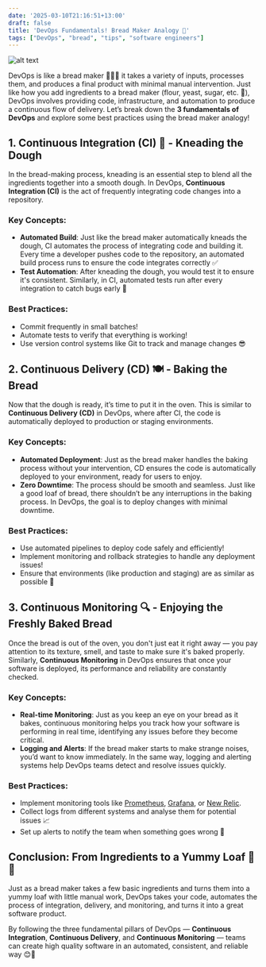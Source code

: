 ```yaml
---
date: '2025-03-10T21:16:51+13:00'
draft: false
title: 'DevOps Fundamentals! Bread Maker Analogy 🍞'
tags: ["DevOps", "bread", "tips", "software engineers"]
---
```


![alt text](/assets/images/eevee-using-devops-breadmaker.png)

DevOps is like a bread maker 🍞🐱‍🏍 it takes a variety of inputs, processes them, and produces a final product with minimal manual intervention. Just like how you add ingredients to a bread maker (flour, yeast, sugar, etc. 🍰), DevOps involves providing code, infrastructure, and automation to produce a continuous flow of delivery. Let’s break down the **3 fundamentals of DevOps** and explore some best practices using the bread maker analogy!

## 1. **Continuous Integration (CI) 🍚** - Kneading the Dough

In the bread-making process, kneading is an essential step to blend all the ingredients together into a smooth dough. In DevOps, **Continuous Integration (CI)** is the act of frequently integrating code changes into a repository. 

### Key Concepts:
- **Automated Build**: Just like the bread maker automatically kneads the dough, CI automates the process of integrating code and building it. Every time a developer pushes code to the repository, an automated build process runs to ensure the code integrates correctly ✅
- **Test Automation**: After kneading the dough, you would test it to ensure it's consistent. Similarly, in CI, automated tests run after every integration to catch bugs early 🐛

### Best Practices:
- Commit frequently in small batches!
- Automate tests to verify that everything is working!
- Use version control systems like Git to track and manage changes 😎

## 2. **Continuous Delivery (CD) 🍽️** - Baking the Bread

Now that the dough is ready, it’s time to put it in the oven. This is similar to **Continuous Delivery (CD)** in DevOps, where after CI, the code is automatically deployed to production or staging environments.

### Key Concepts:
- **Automated Deployment**: Just as the bread maker handles the baking process without your intervention, CD ensures the code is automatically deployed to your environment, ready for users to enjoy.
- **Zero Downtime**: The process should be smooth and seamless. Just like a good loaf of bread, there shouldn’t be any interruptions in the baking process. In DevOps, the goal is to deploy changes with minimal downtime.

### Best Practices:
- Use automated pipelines to deploy code safely and efficiently!
- Implement monitoring and rollback strategies to handle any deployment issues!
- Ensure that environments (like production and staging) are as similar as possible 🎉

## 3. **Continuous Monitoring 🔍** - Enjoying the Freshly Baked Bread

Once the bread is out of the oven, you don't just eat it right away — you pay attention to its texture, smell, and taste to make sure it's baked properly. Similarly, **Continuous Monitoring** in DevOps ensures that once your software is deployed, its performance and reliability are constantly checked.

### Key Concepts:
- **Real-time Monitoring**: Just as you keep an eye on your bread as it bakes, continuous monitoring helps you track how your software is performing in real time, identifying any issues before they become critical.
- **Logging and Alerts**: If the bread maker starts to make strange noises, you’d want to know immediately. In the same way, logging and alerting systems help DevOps teams detect and resolve issues quickly.

### Best Practices:
- Implement monitoring tools like [Prometheus](https://prometheus.io/), [Grafana](https://grafana.com/), or [New Relic](https://newrelic.com/).
- Collect logs from different systems and analyse them for potential issues 📈
- Set up alerts to notify the team when something goes wrong 🚦

## Conclusion: From Ingredients to a Yummy Loaf 🍞✨

Just as a bread maker takes a few basic ingredients and turns them into a yummy loaf with little manual work, DevOps takes your code, automates the process of integration, delivery, and monitoring, and turns it into a great software product. 

By following the three fundamental pillars of DevOps — **Continuous Integration**, **Continuous Delivery**, and **Continuous Monitoring** — teams can create high quality software in an automated, consistent, and reliable way 😊🍞